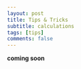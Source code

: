 ```yaml
---
layout: post
title: Tips & Tricks
subtitle: calculations
tags: [tips]
comments: false
---
```


**coming soon**

